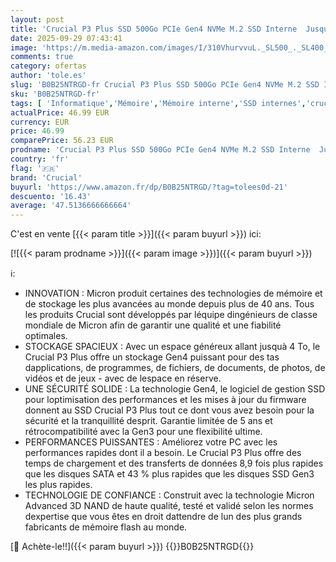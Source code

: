 ```yaml
---
layout: post
title: 'Crucial P3 Plus SSD 500Go PCIe Gen4 NVMe M.2 SSD Interne  Jusqu’à 4.700Mo/s  Compatible avec Ordinateur Portable et de Bureau  Disque Dur SSD - CT500P3PSSD8'
date: 2025-09-29 07:43:41
image: 'https://m.media-amazon.com/images/I/310VhurvvuL._SL500_._SL400_.jpg'
comments: true
category: ofertas
author: 'tole.es'
slug: 'B0B25NTRGD-fr Crucial P3 Plus SSD 500Go PCIe Gen4 NVMe M.2 SSD Interne...'
sku: 'B0B25NTRGD-fr'
tags: [ 'Informatique','Mémoire','Mémoire interne','SSD internes','crucial','🇫🇷', ]
actualPrice: 46.99 EUR
currency: EUR
price: 46.99
comparePrice: 56.23 EUR
prodname: 'Crucial P3 Plus SSD 500Go PCIe Gen4 NVMe M.2 SSD Interne  Jusqu’à 4.700Mo/s  Compatible avec Ordinateur Portable et de Bureau  Disque Dur SSD - CT500P3PSSD8'
country: 'fr'
flag: '🇫🇷'
brand: 'Crucial'
buyurl: 'https://www.amazon.fr/dp/B0B25NTRGD/?tag=tolees0d-21'
descuento: '16.43'
average: '47.5136666666664'
---
```


C'est en vente [{{< param title >}}]({{< param buyurl >}}) ici:

[![{{< param prodname >}}]({{< param image >}})]({{< param buyurl >}})

ℹ️:

- INNOVATION : Micron produit certaines des technologies de mémoire et de stockage les plus avancées au monde depuis plus de 40 ans. Tous les produits Crucial sont développés par léquipe dingénieurs de classe mondiale de Micron afin de garantir une qualité et une fiabilité optimales.
- STOCKAGE SPACIEUX : Avec un espace généreux allant jusquà 4 To, le Crucial P3 Plus offre un stockage Gen4 puissant pour des tas dapplications, de programmes, de fichiers, de documents, de photos, de vidéos et de jeux - avec de lespace en réserve.
- UNE SÉCURITÉ SOLIDE : La technologie Gen4, le logiciel de gestion SSD pour loptimisation des performances et les mises à jour du firmware donnent au SSD Crucial P3 Plus tout ce dont vous avez besoin pour la sécurité et la tranquillité desprit. Garantie limitée de 5 ans et rétrocompatibilité avec la Gen3 pour une flexibilité ultime.
- PERFORMANCES PUISSANTES : Améliorez votre PC avec les performances rapides dont il a besoin. Le Crucial P3 Plus offre des temps de chargement et des transferts de données 8,9 fois plus rapides que les disques SATA et 43 % plus rapides que les disques SSD Gen3 les plus rapides.
- TECHNOLOGIE DE CONFIANCE : Construit avec la technologie Micron Advanced 3D NAND de haute qualité, testé et validé selon les normes dexpertise que vous êtes en droit dattendre de lun des plus grands fabricants de mémoire flash au monde.

[🛒 Achète-le!!]({{< param buyurl >}})
{{<world>}}B0B25NTRGD{{</world>}}
